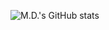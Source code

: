 ![M.D.'s GitHub stats](https://github-readme-stats.vercel.app/api?username=Mwalters75&show_icons=true)
<!--
- 👋 Hi, I’m @Mwalters75
- 👀 I’m interested in HTML, JavaScript, and CSS
- 🌱 I’m currently learning JavaScript (it's hard!)
- 💞️ I’m looking to collaborate on open-source projects
- 📫 How to reach me: Mention me on Twitter and Medium using my Twitter username, @MDWalters124, and my Medium username, @mdwalters 
-->
